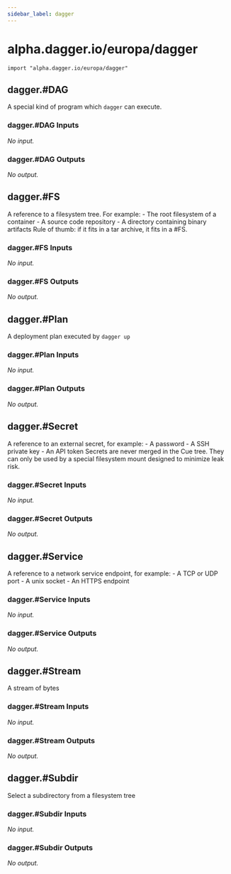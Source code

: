 ```yaml
---
sidebar_label: dagger
---
```


# alpha.dagger.io/europa/dagger

```cue
import "alpha.dagger.io/europa/dagger"
```

## dagger.#DAG

A special kind of program which `dagger` can execute.

### dagger.#DAG Inputs

_No input._

### dagger.#DAG Outputs

_No output._

## dagger.#FS

A reference to a filesystem tree. For example:  - The root filesystem of a container  - A source code repository  - A directory containing binary artifacts Rule of thumb: if it fits in a tar archive, it fits in a #FS.

### dagger.#FS Inputs

_No input._

### dagger.#FS Outputs

_No output._

## dagger.#Plan

A deployment plan executed by `dagger up`

### dagger.#Plan Inputs

_No input._

### dagger.#Plan Outputs

_No output._

## dagger.#Secret

A reference to an external secret, for example:  - A password  - A SSH private key  - An API token Secrets are never merged in the Cue tree. They can only be used by a special filesystem mount designed to minimize leak risk.

### dagger.#Secret Inputs

_No input._

### dagger.#Secret Outputs

_No output._

## dagger.#Service

A reference to a network service endpoint, for example:  - A TCP or UDP port  - A unix socket  - An HTTPS endpoint

### dagger.#Service Inputs

_No input._

### dagger.#Service Outputs

_No output._

## dagger.#Stream

A stream of bytes

### dagger.#Stream Inputs

_No input._

### dagger.#Stream Outputs

_No output._

## dagger.#Subdir

Select a subdirectory from a filesystem tree

### dagger.#Subdir Inputs

_No input._

### dagger.#Subdir Outputs

_No output._
